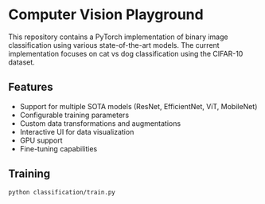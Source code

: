 # Computer Vision Playground

This repository contains a PyTorch implementation of binary image classification using various state-of-the-art models. The current implementation focuses on cat vs dog classification using the CIFAR-10 dataset.

## Features

- Support for multiple SOTA models (ResNet, EfficientNet, ViT, MobileNet)
- Configurable training parameters
- Custom data transformations and augmentations
- Interactive UI for data visualization
- GPU support
- Fine-tuning capabilities

## Training

```bash
python classification/train.py
```



